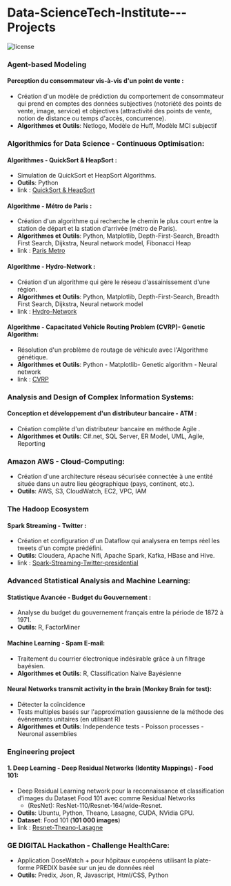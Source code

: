 # Data-ScienceTech-Institute---Projects 

<img src="https://camo.githubusercontent.com/32c83af1243e238fb9907c2b7f4c85003b9cf902/68747470733a2f2f696d672e736869656c64732e696f2f707970692f6c2f616e74697370616d2e737667" alt="license" data-canonical-src="https://img.shields.io/pypi/l/antispam.svg" style="max-width:100%;">

###	Agent-based Modeling
#### Perception du consommateur vis-à-vis d'un point de vente :
  *	Création d'un modèle de prédiction du comportement de consommateur qui prend en comptes des données subjectives (notoriété des           points de vente, image, service) et objectives (attractivité des points de vente, notion de distance ou temps d'accès, concurrence).
  *	**Algorithmes et Outils**: Netlogo, Modèle de Huff, Modèle MCI subjectif

###	Algorithmics for Data Science - Continuous Optimisation:
####	Algorithmes - QuickSort & HeapSort :
  *	Simulation de QuickSort et HeapSort Algorithms. 
  *	**Outils**: Python 
  * link : [QuickSort & HeapSort](https://github.com/BTajini/QuickSort-HeapSort-Algorithm)
  
####	Algorithme - Métro de Paris :
  *	Création d'un algorithme qui recherche le chemin le plus court entre la station de départ et la station d'arrivée (métro de Paris). 
  *	**Algorithmes et Outils**: Python, Matplotlib, Depth-First-Search, Breadth First Search, Dijkstra, Neural network model, Fibonacci Heap
  * link : [Paris Metro](https://github.com/BTajini/Paris-Metro-Project)

####	Algorithme - Hydro-Network :
  *	Création d'un algorithme qui gère le réseau d'assainissement d'une région. 
  *	**Algorithmes et Outils**: Python, Matplotlib, Depth-First-Search, Breadth First Search, Dijkstra, Neural network model 
  * link : [Hydro-Network](https://github.com/BTajini/Project-of-Veolia-Hydro-Network)
  
####	Algorithme - Capacitated Vehicle Routing Problem (CVRP)- Genetic Algorithm:
  *	Résolution d'un problème de routage de véhicule avec l'Algorithme génétique. 
  *	**Algorithmes et Outils**: Python - Matplotlib- Genetic algorithm - Neural network
  * link : [CVRP](https://github.com/BTajini/CVRP-DHL-Algorithm)
   
### Analysis and Design of Complex Information Systems:
####	Conception et développement d'un distributeur bancaire - ATM :
  *	Création complète d'un distributeur bancaire en méthode Agile .
  *	**Algorithmes et Outils**: C#.net, SQL Server, ER Model, UML, Agile, Reporting

###	Amazon AWS - Cloud-Computing:
  *	Création d'une architecture réseau sécurisée connectée à une entité située dans un autre lieu géographique (pays, continent, etc.).  
  *	**Outils**: AWS, S3, CloudWatch, EC2, VPC, IAM

###	The Hadoop Ecosystem
#### Spark Streaming - Twitter :
  *	Création et configuration d'un Dataflow qui analysera en temps réel les tweets d'un compte prédéfini.
  *	**Outils**: Cloudera, Apache Nifi, Apache Spark, Kafka, HBase and Hive.
  * link : [Spark-Streaming-Twitter-presidential](https://github.com/BTajini/SparkStreamingTwitter-presidential)
  
###	Advanced Statistical Analysis and Machine Learning:
####	Statistique Avancée - Budget du Gouvernement :
  *	Analyse du budget du gouvernement français entre la période de 1872 à 1971.
  *	**Outils**: R, FactorMiner
  
####	Machine Learning - Spam E-mail:
  *	Traitement du courrier électronique indésirable grâce à un filtrage bayésien. 
  *	**Algorithmes et Outils**: R, Classification Naive Bayésienne
  
#### Neural Networks transmit activity in the brain (Monkey Brain for test):  
*	Détecter la coïncidence
*	Tests multiples basés sur l'approximation gaussienne de la méthode des événements unitaires (en utilisant R)
* **Algorithmes et Outils**: Independence tests - Poisson processes - Neuronal assemblies

###	Engineering project 
#### 1.  Deep Learning - Deep Residual Networks (Identity Mappings) - Food 101:
   * Deep Residual Learning network pour la reconnaissance et classification d'images du Dataset Food 101 avec comme Residual Networks        
       - (ResNet): ResNet-110/Resnet-164/wide-Resnet.
   * **Outils**: Ubuntu, Python, Theano, Lasagne, CUDA, NVidia GPU.
   * **Dataset**: Food 101 (**101 000 images**)
   * link : [Resnet-Theano-Lasagne](https://github.com/BTajini/Resnet-Theano)

###	GE DIGITAL Hackathon - Challenge HealthCare:  
*	Application DoseWatch + pour hôpitaux européens utilisant la plate-forme PREDIX basée sur un jeu de données réel
* **Outils**: Predix, Json, R, Javascript, Html/CSS, Python 

